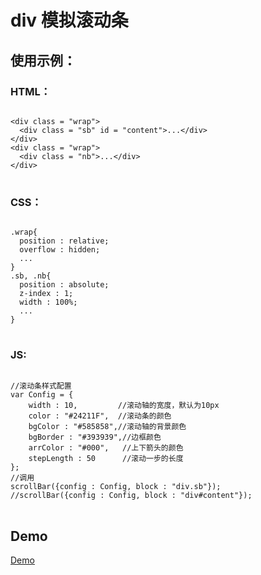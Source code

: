 # div 模拟滚动条
## 使用示例：
### HTML：
<pre>
<code>
&lt;div class = "wrap"&gt; 
  &lt;div class = "sb" id = "content"&gt;...&lt;/div&gt;
&lt;/div&gt;
&lt;div class = "wrap"&gt; 
  &lt;div class = "nb"&gt;...&lt;/div&gt;
&lt;/div&gt;
</code>
</pre>
### CSS：
<pre>
<code>
.wrap{
  position : relative;
  overflow : hidden;
  ...
}
.sb, .nb{
  position : absolute;
  z-index : 1;
  width : 100%;
  ...
}
</code>
</pre>
### JS:
<pre>
<code>
//滚动条样式配置
var Config = {
	width : 10,         //滚动轴的宽度，默认为10px
	color : "#24211F",  //滚动条的颜色
	bgColor : "#585858",//滚动轴的背景颜色
	bgBorder : "#393939",//边框颜色
	arrColor : "#000",   //上下箭头的颜色
	stepLength : 50      //滚动一步的长度
};
//调用
scrollBar({config : Config, block : "div.sb"});
//scrollBar({config : Config, block : "div#content"});
</code>
</pre>
## Demo
<a href="http://jsfiddle.net/3o50w39t/4/">Demo</a>
